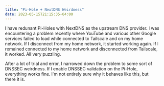```yaml
---
title: "Pi-Hole + NextDNS Weirdness"
date: 2023-05-15T21:15:35-04:00
---
```


I have redunant Pi-Holes with NextDNS as the upstream DNS provider. I was encountering a problem recently where YouTube and various other Google services failed to load while connected to Tailscale and on my home network. If I disconnect from my home network, it started working again. If I remained connected to my home network and disconnected from Tailscale, it worked. All very puzzling.

After a lot of trial and error, I narrowed down the problem to some sort of DNSSEC weirdness. If I enable DNSSEC validation on the Pi-Hole, everything works fine. I'm not entirely sure why it behaves like this, but there it is.